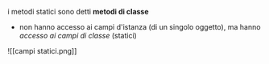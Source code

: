 i metodi statici sono detti **metodi di classe**
- non hanno accesso ai campi d'istanza (di un singolo oggetto), ma hanno *accesso ai campi di classe* (statici)

![[campi statici.png]]
